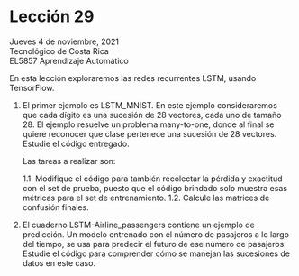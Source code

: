# Lección 29

Jueves 4 de noviembre, 2021 <br/>
Tecnológico de Costa Rica <br/>
EL5857 Aprendizaje Automático

En esta lección exploraremos las redes recurrentes LSTM, usando TensorFlow.

1. El primer ejemplo es LSTM_MNIST.  En este ejemplo consideraremos
   que cada dígito es una sucesión de 28 vectores, cada uno de
   tamaño 28.  El ejemplo resuelve un problema many-to-one, donde al
   final se quiere reconocer que clase pertenece una sucesión de 28
   vectores.  Estudie el código entregado.

   Las tareas a realizar son:
   
   1.1. Modifique el código para también recolectar la pérdida y exactitud
        con el set de prueba, puesto que el código brindado solo muestra
        esas métricas para el set de entrenamiento.
   1.2. Calcule las matrices de confusión finales.

2. El cuaderno LSTM-Airline_passengers contiene un ejemplo de
   predicción.  Un modelo entrenado con el número de pasajeros a lo
   largo del tiempo, se usa para predecir el futuro de ese número de
   pasajeros.  Estudie el código para comprender cómo se manejan las
   sucesiones de datos en este caso.
